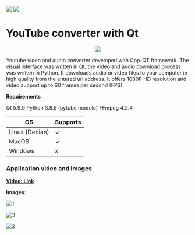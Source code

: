 ![](https://img.shields.io/badge/C%2B%2B-00599C?style=for-the-badge&logo=c%2B%2B&logoColor=white) ![](https://img.shields.io/badge/python%20-%2314354C.svg?&style=for-the-badge&logo=python&logoColor=white)

# **YouTube converter with Qt**

<p align="center">
  <img src="https://user-images.githubusercontent.com/54184905/109428600-c2b68280-7a08-11eb-9e45-ceb7604582c2.png" />
</p>

Youtube video and audio converter developed with Cpp-QT framework. The visual interface was written in Qt, the video and audio download process was written in Python. It downloads audio or video files to your computer in high quality from the entered url address. It offers 1080P HD resolution and video support up to 60 frames per second (FPS).

**Requirements**

Qt 5.9.9
Python 3.8.5 (pytube module)
FFmpeg 4.2.4


|        OS      |   Supports  |
| ---------------| ----------- |
| Linux (Debian) |      ✓      |
| MacOS          |      ✓      |
| Windows        |      x      |

### **Application video and images**

[**Video: Link**](https://user-images.githubusercontent.com/54184905/109429803-06ac8600-7a0f-11eb-9806-f85295209b61.mp4)

**Images:**

![1](https://user-images.githubusercontent.com/54184905/109430060-4fb10a00-7a10-11eb-9459-7c9e07954446.png)

![3](https://user-images.githubusercontent.com/54184905/109430062-50e23700-7a10-11eb-9d35-18311706f57d.png)

![2](https://user-images.githubusercontent.com/54184905/109430061-5049a080-7a10-11eb-8ef3-824ba776083f.png)
